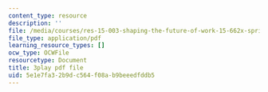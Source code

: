 ```yaml
---
content_type: resource
description: ''
file: /media/courses/res-15-003-shaping-the-future-of-work-15-662x-spring-2016/5e1e7fa32b9dc564f08ab9beeedfddb5_DidA5vk0h_U.pdf
file_type: application/pdf
learning_resource_types: []
ocw_type: OCWFile
resourcetype: Document
title: 3play pdf file
uid: 5e1e7fa3-2b9d-c564-f08a-b9beeedfddb5
---
```

